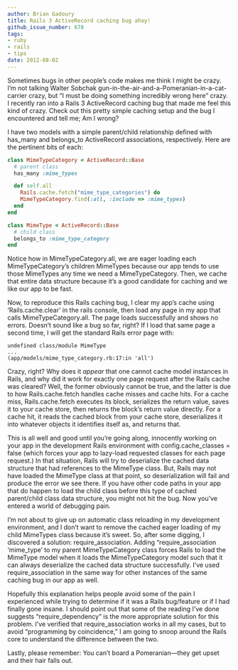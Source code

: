 ```yaml
---
author: Brian Gadoury
title: Rails 3 ActiveRecord caching bug ahoy!
github_issue_number: 678
tags:
- ruby
- rails
- tips
date: 2012-08-02
---
```




Sometimes bugs in other people’s code makes me think I might be crazy. I’m not talking Walter Sobchak gun-in-the-air-and-a-Pomeranian-in-a-cat-carrier crazy, but “I must be doing something incredibly wrong here” crazy. I recently ran into a Rails 3 ActiveRecord caching bug that made me feel this kind of crazy. Check out this pretty simple caching setup and the bug I encountered and tell me; Am I wrong?

I have two models with a simple parent/child relationship defined with has_many and belongs_to ActiveRecord associations, respectively. Here are the pertinent bits of each:

```ruby
class MimeTypeCategory < ActiveRecord::Base
  # parent class
  has_many :mime_types

  def self.all
    Rails.cache.fetch("mime_type_categories") do
    MimeTypeCategory.find(:all, :include => :mime_types)
  end
end

class MimeType < ActiveRecord::Base
  # child class
  belongs_to :mime_type_category
end
```

Notice how in MimeTypeCategory.all, we are eager loading each MimeTypeCategory’s children MimeTypes because our app tends to use those MimeTypes any time we need a MimeTypeCategory. Then, we cache that entire data structure because it’s a good candidate for caching and we like our app to be fast.

Now, to reproduce this Rails caching bug, I clear my app’s cache using ‘Rails.cache.clear’ in the rails console, then load any page in my app that calls MimeTypeCategory.all. The page loads successfully and shows no errors. Doesn’t sound like a bug so far, right? If I load that same page a second time, I will get the standard Rails error page with:

```plain
undefined class/module MimeType
...
(app/models/mime_type_category.rb:17:in 'all')
```

Crazy, right? Why does it *appear* that one cannot cache model instances in Rails, and why did it work for exactly one page request after the Rails cache was cleared? Well, the former obviously cannot be true, and the latter is due to how Rails.cache.fetch handles cache misses and cache hits. For a cache miss, Rails.cache.fetch executes its block, serializes the return value, saves it to your cache store, then returns the block’s return value directly. For a cache hit, it reads the cached block from your cache store, deserializes it into whatever objects it identifies itself as, and returns that.

This is all well and good until you’re going along, innocently working on your app in the development Rails environment with config.cache_classes = false (which forces your app to lazy-load requested classes for each page request.) In that situation, Rails will try to deserialize the cached data structure that had references to the MimeType class. But, Rails may not have loaded the MimeType class at that point, so deserialization will fail and produce the error we see there. If you have other code paths in your app that do happen to load the child class before this type of cached parent/child class data structure, you might not hit the bug. Now you’ve entered a world of debugging pain.

I’m not about to give up on automatic class reloading in my development environment, and I don’t want to remove the cached eager loading of my child MimeTypes class because it’s sweet. So, after some digging, I discovered a solution: require_association. Adding “require_association ‘mime_type’ to my parent MimeTypeCategory class forces Rails to load the MimeType model when it loads the MimeTypeCategory model such that it can always deserialize the cached data structure successfully. I’ve used require_association in the same way for other instances of the same caching bug in our app as well.

Hopefully this explanation helps people avoid some of the pain I experienced while trying to determine if it was a Rails bug/feature or if I had finally gone insane. I should point out that some of the reading I’ve done suggests “require_dependency” is the more appropriate solution for this problem. I’ve verified that require_association works in all my cases, but to avoid “programming by coincidence,” I am going to snoop around the Rails core to understand the difference between the two.

Lastly, please remember: You can’t board a Pomeranian—​they get upset and their hair falls out.


